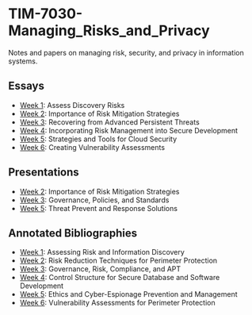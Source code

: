 # TIM-7030-Managing_Risks_and_Privacy

Notes and papers on managing risk, security, and privacy in information systems.

## Essays

- [Week 1](Week1_RiskAssessment/BachmeierNTIM7030-1.docx): Assess Discovery Risks
- [Week 2](Week2_RiskManagement/BachmeierNTIM7030-2.docx): Importance of Risk Mitigation Strategies
- [Week 3](Week3_APT/BachmeierNTIM7030-3.docx): Recovering from Advanced Persistent Threats
- [Week 4](Week4_SecureDevelopment/BachmeierNTIM7030-4.docx): Incorporating Risk Management into Secure Development
- [Week 5](Week5_CloudThreats/BachmeierNTIM7030-5.docx): Strategies and Tools for Cloud Security
- [Week 6](Week6_VulnerabilityAssess/BachmeierNTIM7030-6.docx): Creating Vulnerability Assessments

## Presentations

- [Week 2](Week2_RiskManagement/BachmeierNTIM7030-2.pptx): Importance of Risk Mitigation Strategies
- [Week 3](Week3_APT/BachmeierNTIM7030-3.pptx): Governance, Policies, and Standards
- [Week 5](Week5_CloudThreats/BachmeierNTIM7030-5.pptx): Threat Prevent and Response Solutions

## Annotated Bibliographies

- [Week 1](Week1_RiskAssessment/Readings): Assessing Risk and Information Discovery
- [Week 2](Week2_RiskManagement/Readings): Risk Reduction Techniques for Perimeter Protection
- [Week 3](Week3_APT/Readings): Governance, Risk, Compliance, and APT
- [Week 4](Week4_SecureDevelopment/Readings): Control Structure for Secure Database and Software Development
- [Week 5](Week5_CloudThreats/Readings): Ethics and Cyber-Espionage Prevention and Management
- [Week 6](Week6_VulnerabilityAssess/Readings): Vulnerability Assessments for Perimeter Protection
